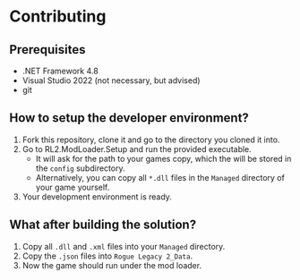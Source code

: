 # Contributing
## Prerequisites
- .NET Framework 4.8
- Visual Studio 2022 (not necessary, but advised)
- git

## How to setup the developer environment?
1. Fork this repository, clone it and go to the directory you cloned it into.
2. Go to RL2.ModLoader.Setup and run the provided executable.
	- It will ask for the path to your games copy, which the will be stored in the `config` subdirectory.
	- Alternatively, you can copy all `*.dll` files in the `Managed` directory of your game yourself.
3. Your development environment is ready.

## What after building the solution?
1. Copy all `.dll` and `.xml` files into your `Managed` directory.
2. Copy the `.json` files into `Rogue Legacy 2_Data`.
3. Now the game should run under the mod loader.